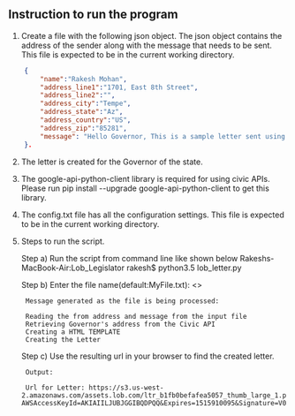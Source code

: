 ## Instruction to run the program

1. Create a file with the following json object. The json object contains the address of the sender along with the message that needs to be sent. This file is expected to be in the current working directory.

```json
	{
	    "name":"Rakesh Mohan",
	    "address_line1":"1701, East 8th Street",
	    "address_line2":"",
	    "address_city":"Tempe",
	    "address_state":"Az",
	    "address_country":"US",
	    "address_zip":"85281",
	    "message": "Hello Governor, This is a sample letter sent using LOB endpoints"
	}. 
```

2. The letter is created for the Governor of the state.

3. The google-api-python-client library is required for using civic APIs. Please run pip install --upgrade google-api-python-client to get this library.

4. The config.txt file has all the configuration settings. This file is expected to be in the current working directory.

5. Steps to run the script.

	Step a) Run the script from command line like shown below
			Rakeshs-MacBook-Air:Lob_Legislator rakesh$ python3.5 lob_letter.py

	Step b) Enter the file name(default:MyFile.txt): <<Give the newly created file name present in the same working directory or Just press enter to take the default file for processing>>


		Message generated as the file is being processed:
			
		Reading the from address and message from the input file
		Retrieving Governor's address from the Civic API
		Creating a HTML TEMPLATE
		Creating the Letter

	Step c) Use the resulting url in your browser to find the created letter.

		Output:
		
		Url for Letter: https://s3.us-west-2.amazonaws.com/assets.lob.com/ltr_b1fb0befafea5057_thumb_large_1.png?AWSAccessKeyId=AKIAIILJUBJGGIBQDPQQ&Expires=1515910095&Signature=V0vBhopIjXsn65neoYQWIxCb8RM%3D




